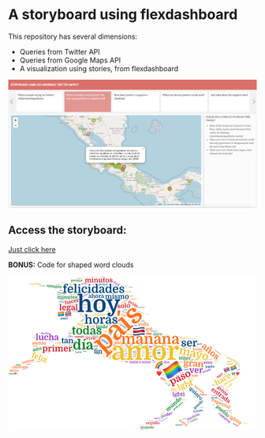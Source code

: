# A storyboard using flexdashboard

This repository has several dimensions:
* Queries from Twitter API
* Queries from Google Maps API
* A visualization using stories, from flexdashboard

![](https://github.com/fernandojru/flexhasboard_sentiment/blob/master/Storyboard.png)

## Access the storyboard: 

[Just click here](https://rpubs.com/fernandojru/same_marriage)

**BONUS:** Code for shaped word clouds

![](https://github.com/fernandojru/flexhasboard_sentiment/blob/master/Word_cloud_unicorn_white.png)
